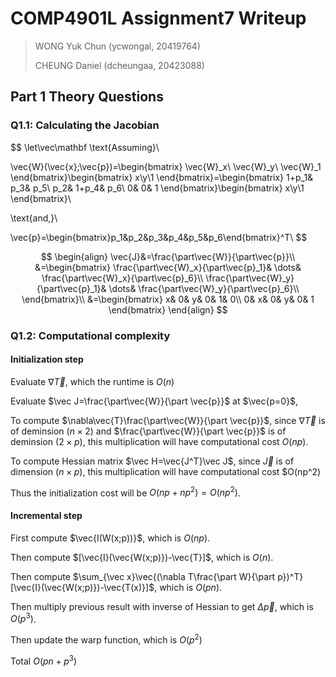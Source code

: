 # COMP4901L Assignment7 Writeup

>WONG Yuk Chun (ycwongal, 20419764)
>
>CHEUNG Daniel (dcheungaa, 20423088)

## Part 1 Theory Questions

### Q1.1: Calculating the Jacobian

$$
\let\vec\mathbf
\text{Assuming}\\

\vec{W}(\vec{x};\vec{p})=\begin{bmatrix}
\vec{W}_x\\ \vec{W}_y\\ \vec{W}_1
\end{bmatrix}\begin{bmatrix}
x\\y\\1
\end{bmatrix}=\begin{bmatrix}
1+p_1&		p_3&		p_5\\
p_2&		1+p_4&		p_6\\
0&			0&			1
\end{bmatrix}\begin{bmatrix}
x\\y\\1
\end{bmatrix}\\

\text{and,}\\

\vec{p}=\begin{bmatrix}p_1&p_2&p_3&p_4&p_5&p_6\end{bmatrix}^T\\
$$

$$
\begin{align}
\vec{J}&=\frac{\part\vec{W}}{\part\vec{p}}\\
&=\begin{bmatrix}
\frac{\part\vec{W}_x}{\part\vec{p}_1}& \dots& \frac{\part\vec{W}_x}{\part\vec{p}_6}\\
\frac{\part\vec{W}_y}{\part\vec{p}_1}& \dots& \frac{\part\vec{W}_y}{\part\vec{p}_6}\\
\end{bmatrix}\\
&=\begin{bmatrix}
x&	0&	y&	0&	1&	0\\
0&	x&	0&	y&	0&	1
\end{bmatrix}
\end{align}
$$

### Q1.2: Computational complexity

#### Initialization step

Evaluate $\nabla\vec T$, which the runtime is $O(n)$

Evaluate $\vec J=\frac{\part\vec{W}}{\part \vec{p}}$ at $\vec{p=0}$, 

To compute $\nabla\vec{T}\frac{\part\vec{W}}{\part \vec{p}}$, since $\nabla\vec T$ is of deminsion $(n\times2)$ and $\frac{\part\vec{W}}{\part \vec{p}}$ is of deminsion $(2\times p)$, this multiplication will have computational cost $O(np)$.

To compute Hessian matrix $\vec H=\vec{J^T}\vec J$, since $\vec J$ is of dimension $(n\times p)$, this multiplication will have computational cost $O(np^2)

Thus the initialization cost will be $O(np+np^2)=O(np^2)$.

#### Incremental step

First compute $\vec{I(W(x;p))}$, which is $O(np)$.

Then compute $[\vec{I}(\vec{W(x;p)})-\vec{T}]$, which is $O(n)$.

Then compute $\sum_{\vec x}\vec{(\nabla T\frac{\part W}{\part p})^T}[\vec{I}(\vec{W(x;p)})-\vec{T(x)}]$, which is $O(pn)$.

Then multiply previous result with inverse of Hessian to get $\Delta\vec p$, which is $O(p^3)$.

Then update the warp function, which is $O(p^2)$

Total $O(pn+p^3)$

